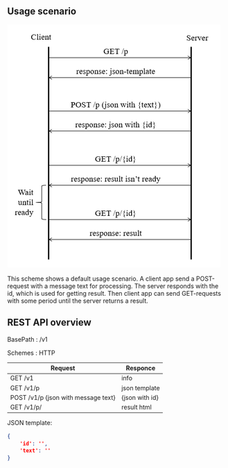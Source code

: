 ## Usage scenario

![Screenshot](scenario.png)

This scheme shows a default usage scenario. 
A client app send a POST-request with a message text for processing. 
The server responds with the id, which is used for getting result. 
Then client app can send GET-requests with some period until the server returns a result.

## REST API overview

BasePath : /v1

Schemes : HTTP
        
| Request | Responce |
|---------|----------|
|GET /v1| info|
|GET /v1/p| json template|
|POST /v1/p {json with message text}| {json with id}|
|GET /v1/p/<id>| result html|

JSON template:

```json
{
    'id': '',
    'text': ''
}
```